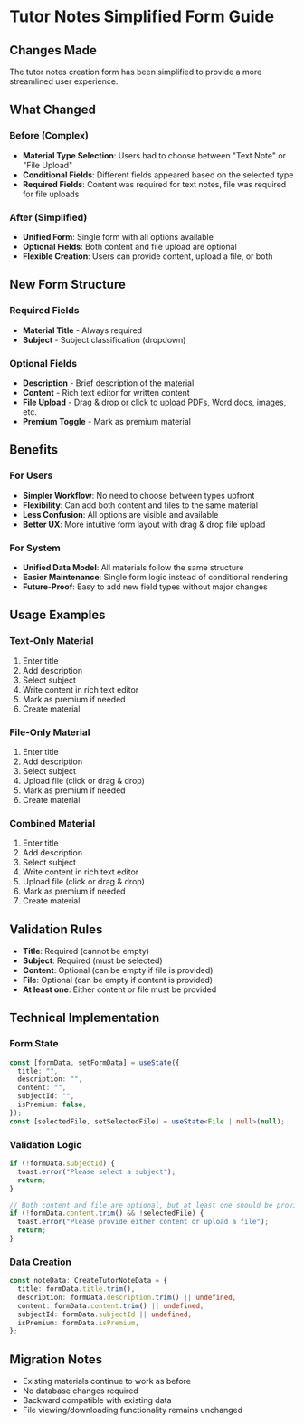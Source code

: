 # Tutor Notes Simplified Form Guide

## Changes Made

The tutor notes creation form has been simplified to provide a more streamlined user experience.

## What Changed

### Before (Complex)

- **Material Type Selection**: Users had to choose between "Text Note" or "File Upload"
- **Conditional Fields**: Different fields appeared based on the selected type
- **Required Fields**: Content was required for text notes, file was required for file uploads

### After (Simplified)

- **Unified Form**: Single form with all options available
- **Optional Fields**: Both content and file upload are optional
- **Flexible Creation**: Users can provide content, upload a file, or both

## New Form Structure

### Required Fields

- **Material Title** - Always required
- **Subject** - Subject classification (dropdown)

### Optional Fields

- **Description** - Brief description of the material
- **Content** - Rich text editor for written content
- **File Upload** - Drag & drop or click to upload PDFs, Word docs, images, etc.
- **Premium Toggle** - Mark as premium material

## Benefits

### For Users

- **Simpler Workflow**: No need to choose between types upfront
- **Flexibility**: Can add both content and files to the same material
- **Less Confusion**: All options are visible and available
- **Better UX**: More intuitive form layout with drag & drop file upload

### For System

- **Unified Data Model**: All materials follow the same structure
- **Easier Maintenance**: Single form logic instead of conditional rendering
- **Future-Proof**: Easy to add new field types without major changes

## Usage Examples

### Text-Only Material

1. Enter title
2. Add description
3. Select subject
4. Write content in rich text editor
5. Mark as premium if needed
6. Create material

### File-Only Material

1. Enter title
2. Add description
3. Select subject
4. Upload file (click or drag & drop)
5. Mark as premium if needed
6. Create material

### Combined Material

1. Enter title
2. Add description
3. Select subject
4. Write content in rich text editor
5. Upload file (click or drag & drop)
6. Mark as premium if needed
7. Create material

## Validation Rules

- **Title**: Required (cannot be empty)
- **Subject**: Required (must be selected)
- **Content**: Optional (can be empty if file is provided)
- **File**: Optional (can be empty if content is provided)
- **At least one**: Either content or file must be provided

## Technical Implementation

### Form State

```typescript
const [formData, setFormData] = useState({
  title: "",
  description: "",
  content: "",
  subjectId: "",
  isPremium: false,
});
const [selectedFile, setSelectedFile] = useState<File | null>(null);
```

### Validation Logic

```typescript
if (!formData.subjectId) {
  toast.error("Please select a subject");
  return;
}

// Both content and file are optional, but at least one should be provided
if (!formData.content.trim() && !selectedFile) {
  toast.error("Please provide either content or upload a file");
  return;
}
```

### Data Creation

```typescript
const noteData: CreateTutorNoteData = {
  title: formData.title.trim(),
  description: formData.description.trim() || undefined,
  content: formData.content.trim() || undefined,
  subjectId: formData.subjectId || undefined,
  isPremium: formData.isPremium,
};
```

## Migration Notes

- Existing materials continue to work as before
- No database changes required
- Backward compatible with existing data
- File viewing/downloading functionality remains unchanged
